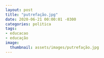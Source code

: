 ```yaml
---
layout: post
title: "putrefação.jpg"
date: 2020-06-21 00:00:01 -0300
categories: politica
tags:
- educacao
- educação
image: 
  thumbnail: assets/images/putrefação.jpg
---
```

